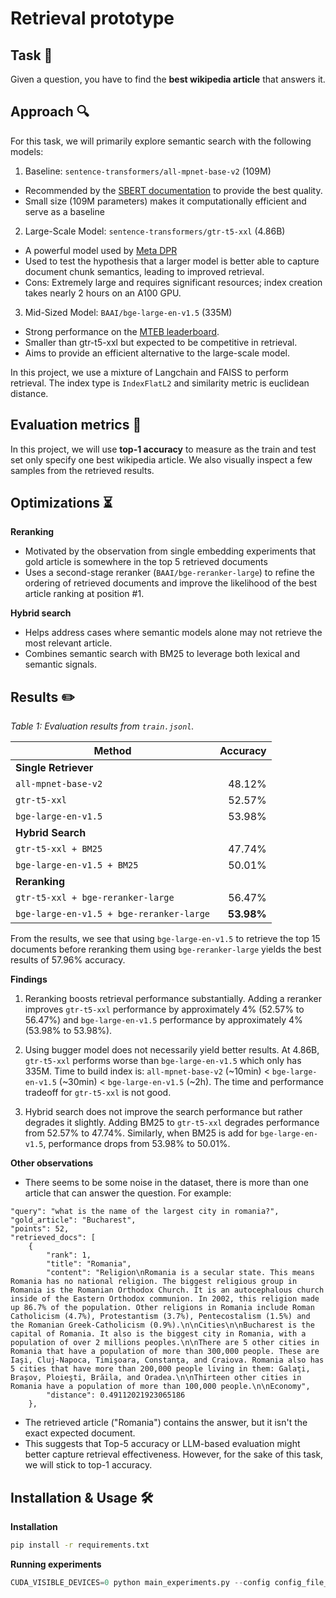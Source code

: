 # Retrieval prototype

## Task 📖

Given a question, you have to find the **best wikipedia article** that answers it.

## Approach 🔍

For this task, we will primarily explore semantic search with the following models:

1. Baseline: `sentence-transformers/all-mpnet-base-v2` (109M)

- Recommended by the [SBERT documentation](https://www.sbert.net/docs/sentence_transformer/pretrained_models.html#semantic-search-models) to provide the best quality.
- Small size (109M parameters) makes it computationally efficient and serve as a baseline

2. Large-Scale Model: `sentence-transformers/gtr-t5-xxl` (4.86B)

- A powerful model used by [Meta DPR](https://github.com/facebookresearch/DPR)
- Used to test the hypothesis that a larger model is better able to capture document chunk semantics, leading to improved retrieval.
- Cons: Extremely large and requires significant resources; index creation takes nearly 2 hours on an A100 GPU.

3. Mid-Sized Model: `BAAI/bge-large-en-v1.5` (335M)

- Strong performance on the [MTEB leaderboard](https://huggingface.co/spaces/mteb/leaderboard).
- Smaller than gtr-t5-xxl but expected to be competitive in retrieval.
- Aims to provide an efficient alternative to the large-scale model.

In this project, we use a mixture of Langchain and FAISS to perform retrieval. The index type is `IndexFlatL2` and similarity metric is euclidean distance.

## Evaluation metrics 📐

In this project, we will use **top-1 accuracy** to measure as the train and test set only specify one best wikipedia article. We also visually inspect a few samples from the retrieved results.

## Optimizations ⏳

**Reranking**

- Motivated by the observation from single embedding experiments that gold article is somewhere in the top 5 retrieved documents
- Uses a second-stage reranker (`BAAI/bge-reranker-large`) to refine the ordering of retrieved documents and improve the likelihood of the best article ranking at position #1.

**Hybrid search**

- Helps address cases where semantic models alone may not retrieve the most relevant article.
- Combines semantic search with BM25 to leverage both lexical and semantic signals.

## Results ✏️

*Table 1: Evaluation results from `train.jsonl`.*

| **Method**                           | **Accuracy** |
|--------------------------------------|------------:|
| **Single Retriever**                 |             |
| `all-mpnet-base-v2`                   | 48.12%      |
| `gtr-t5-xxl`                          | 52.57%      |
| `bge-large-en-v1.5`                   | 53.98%      |
| **Hybrid Search**                     |             |
| `gtr-t5-xxl + BM25`                   | 47.74%      |
| `bge-large-en-v1.5 + BM25`            | 50.01%      |
| **Reranking**                         |             |
| `gtr-t5-xxl + bge-reranker-large`     | 56.47%      |
| `bge-large-en-v1.5 + bge-reranker-large` | **53.98%** |

From the results, we see that using `bge-large-en-v1.5` to retrieve the top 15 documents before reranking them using `bge-reranker-large` yields the best results of 57.96% accuracy.

**Findings**

1. Reranking boosts retrieval performance substantially. Adding a reranker improves `gtr-t5-xxl` performance by approximately 4% (52.57% to 56.47%) and `bge-large-en-v1.5` performance by approximately 4% (53.98% to 53.98%).

2. Using bugger model does not necessarily yield better results. At 4.86B, `gtr-t5-xxl` performs worse than `bge-large-en-v1.5` which only has 335M. Time to build index is: `all-mpnet-base-v2` (~10min) < `bge-large-en-v1.5` (~30min) < `bge-large-en-v1.5` (~2h). The time and performance tradeoff for `gtr-t5-xxl` is not good.

3. Hybrid search does not improve the search performance but rather degrades it slightly. Adding BM25 to `gtr-t5-xxl` degrades performance from 52.57% to 47.74%. Similarly, when BM25 is add for `bge-large-en-v1.5`, performance drops from 53.98% to 50.01%.

**Other observations**

- There seems to be some noise in the dataset, there is more than one article that can answer the question. For example:

```text
"query": "what is the name of the largest city in romania?",
"gold_article": "Bucharest",
"points": 52,
"retrieved_docs": [
    {
        "rank": 1,
        "title": "Romania",
        "content": "Religion\nRomania is a secular state. This means Romania has no national religion. The biggest religious group in Romania is the Romanian Orthodox Church. It is an autocephalous church inside of the Eastern Orthodox communion. In 2002, this religion made up 86.7% of the population. Other religions in Romania include Roman Catholicism (4.7%), Protestantism (3.7%), Pentecostalism (1.5%) and the Romanian Greek-Catholicism (0.9%).\n\nCities\n\nBucharest is the capital of Romania. It also is the biggest city in Romania, with a population of over 2 millions peoples.\n\nThere are 5 other cities in Romania that have a population of more than 300,000 people. These are Iaşi, Cluj-Napoca, Timişoara, Constanţa, and Craiova. Romania also has 5 cities that have more than 200,000 people living in them: Galaţi, Braşov, Ploieşti, Brăila, and Oradea.\n\nThirteen other cities in Romania have a population of more than 100,000 people.\n\nEconomy",
        "distance": 0.49112021923065186
    },
```

- The retrieved article ("Romania") contains the answer, but it isn't the exact expected document.
- This suggests that Top-5 accuracy or LLM-based evaluation might better capture retrieval effectiveness. However, for the sake of this task, we will stick to top-1 accuracy.

## Installation & Usage 🛠️

**Installation**

```bash
pip install -r requirements.txt
```

**Running experiments**

```python
CUDA_VISIBLE_DEVICES=0 python main_experiments.py --config config_file_path
```
